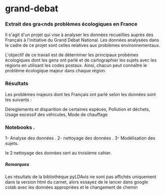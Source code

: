 # grand-debat

### Extrait des gra<nds problèmes écologiques en France
Il s'agit d'un projet qui vise à analyser les données recueillies auprès des Français à l'initiative du Grand Débat National. Les données analysées dans le cadre de ce projet sont celles relatives aux problèmes environnementaux.

L'objectif de ce travail est de déterminer les principaux probèmes écologiques dont les gens ont parlé et de cartographier les sujets avec les régions en utilisant les codes postaux. Ainsi, chacun peut connaître le problème écologique majeur dans chaque région.

### Résultats


Les problèmes majeurs dont les Français ont parlé selon les données sont les suivants :

Déreglements et disparition de certaines espèces, Pollution et déchets, Usage excessif des véhicules, Mode de chauffage


### Notebooks .
1- Analyse des données . 2- nettoyage des données . 3- Modélisation des sujets.

le 2 nettoyage des données sert au troisième cahier.

##### Remarques
Les résultats de la bibliothèque pyLDAvis ne sont pas affichés uniquement dans la version html du carnet, alors essayez de le lancer dans google colab avec les données appropriées et le changement de chemin 
